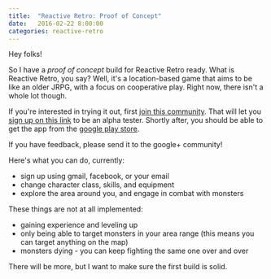 ```yaml
---
title:  "Reactive Retro: Proof of Concept"
date:   2016-02-22 8:00:00
categories: reactive-retro
---
```


Hey folks!

So I have a *proof of concept* build for Reactive Retro ready. What is Reactive Retro, you say? Well, it's a location-based game that aims to be like an older JRPG, with a focus on cooperative play. Right now, there isn't a whole lot though.

If you're interested in trying it out, first [join this community](https://plus.google.com/communities/111450430548057393491). That will let you [sign up on this link](https://play.google.com/apps/testing/com.reactive.retro/join) to be an alpha tester. Shortly after, you should be able to get the app from the [google play store](https://play.google.com/store/apps/details?id=com.reactive.retro).

If you have feedback, please send it to the google+ community!

Here's what you can do, currently:

* sign up using gmail, facebook, or your email
* change character class, skills, and equipment
* explore the area around you, and engage in combat with monsters

These things are not at all implemented:

* gaining experience and leveling up
* only being able to target monsters in your area range (this means you can target anything on the map)
* monsters dying - you can keep fighting the same one over and over

There will be more, but I want to make sure the first build is solid.
